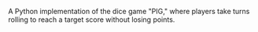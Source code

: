 A Python implementation of the dice game "PIG," where players take turns rolling to reach a target score without losing points.
